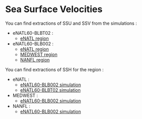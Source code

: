 # Sea Surface Velocities

You can find extractions of SSU and SSV from the simulations :
  - eNATL60-BLBT02 :
     - [eNATL region](../items/eNATL60-BLBT02-SSU-SSV.md)
  - eNATL60-BLB002 :
     - [eNATL region](../items/eNATL60-BLB002-SSU-SSV.md)
     - [MEDWEST region](../items/MEDWEST60-BLB002-1h-SSH-SST-SSS-SSU-SSV.md)
     - [NANFL region](../items/NANFL60-BLB002-1h-SSH-SST-SSS-SSU-SSV.md)

 
You can find extractions of SSH for the region :

  - eNATL :
     - [eNATL60-BLB002 simulation](../items/eNATL60-BLB002-SSU-SSV.md)
     - [eNATL60-BLBT02 simulation](../items/eNATL60-BLBT02-SSU-SSV.md)
  - MEDWEST :
     - [eNATL60-BLB002 simulation](../items/MEDWEST60-BLB002-1h-SSH-SST-SSS-SSU-SSV.md)
  - NANFL :
     - [eNATL60-BLB002 simulation](../items/NANFL60-BLB002-1h-SSH-SST-SSS-SSU-SSV.md)
